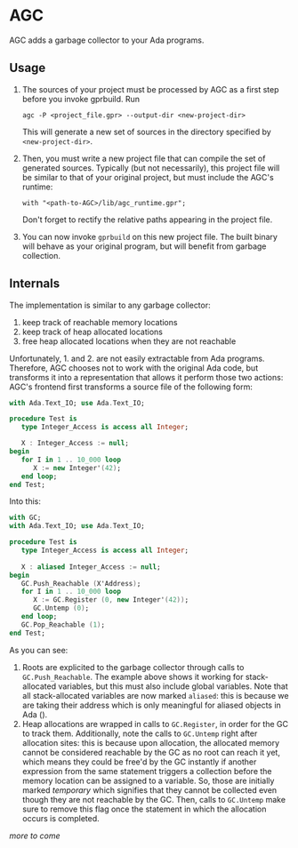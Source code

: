 # AGC
AGC adds a garbage collector to your Ada programs.

## Usage

1. The sources of your project must be processed by AGC as a first step before
   you invoke gprbuild. Run
   ```
   agc -P <project_file.gpr> --output-dir <new-project-dir>
   ```
   This will generate a new set of sources in the directory specified by `<new-project-dir>`.
   
2. Then, you must write a new project file that can compile the set of generated sources.
   Typically (but not necessarily), this project file will be similar to that of your original project,
   but must include the AGC's runtime:
   ```
   with "<path-to-AGC>/lib/agc_runtime.gpr";
   ```
   Don't forget to rectify the relative paths appearing in the project file.
   
3. You can now invoke `gprbuild` on this new project file. The built binary will behave as your original program, but will benefit from garbage collection.

## Internals

The implementation is similar to any garbage collector:
1. keep track of reachable memory locations
2. keep track of heap allocated locations
3. free heap allocated locations when they are not reachable

Unfortunately, 1. and 2. are not easily extractable from Ada programs. Therefore, AGC chooses not to work with the original Ada code, but transforms it into a representation that allows it perform those two actions: AGC's frontend first transforms a source file of the following form:

```ada
with Ada.Text_IO; use Ada.Text_IO;

procedure Test is
   type Integer_Access is access all Integer;

   X : Integer_Access := null;
begin
   for I in 1 .. 10_000 loop
      X := new Integer'(42);
   end loop;
end Test;
```

Into this:

```ada
with GC;
with Ada.Text_IO; use Ada.Text_IO;

procedure Test is
   type Integer_Access is access all Integer;
   
   X : aliased Integer_Access := null;
begin
   GC.Push_Reachable (X'Address);
   for I in 1 .. 10_000 loop
      X := GC.Register (0, new Integer'(42));
      GC.Untemp (0);
   end loop;
   GC.Pop_Reachable (1);
end Test;
```

As you can see:

1. Roots are explicited to the garbage collector through calls to `GC.Push_Reachable`. The example above shows it working for stack-allocated variables, but this must also include global variables. Note that all stack-allocated variables are now marked `aliased`: this is because we are taking their address which is only meaningful for aliased objects in Ada ().
2. Heap allocations are wrapped in calls to `GC.Register`, in order for the GC to track them. Additionally, note the calls to `GC.Untemp` right after allocation sites: this is because upon allocation, the allocated memory cannot be considered reachable by the GC as no root can reach it yet, which means they could be free'd by the GC instantly if another expression from the same statement triggers a collection before the memory location can be assigned to a variable. So, those are initially marked _temporary_ which signifies that they cannot be collected even though they are not reachable by the GC. Then, calls to `GC.Untemp` make sure to remove this flag once the statement in which the allocation occurs is completed. 

_more to come_

